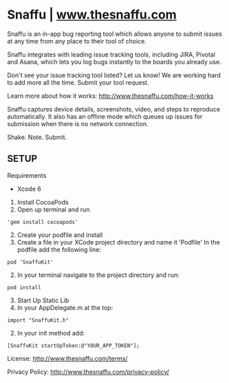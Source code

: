 Snaffu | www.thesnaffu.com
==========================

Snaffu is an in-app bug reporting tool which allows anyone to submit issues at any time from any place to their tool of choice.

Snaffu integrates with leading issue tracking tools, including JIRA, Pivotal and Asana, which lets you log bugs instantly to the boards you already use. 

Don't see your issue tracking tool listed? Let us know! We are working hard to add more all the time. Submit your tool request.

Learn more about how it works: http://www.thesnaffu.com/how-it-works

Snaffu captures device details, screenshots, video, and steps to reproduce automatically. It also has an offline mode which queues up issues for submission when there is no network connection.

Shake. Note. Submit.




## SETUP
Requirements
* Xcode 6


1. Install CocoaPods  
  1. Open up terminal and run 
  ``` 
  'gem install cocoapods'
  ```
2. Create your podfile and install
  1. Create a file in your XCode project directory and name it 'Podfile' In the podfile add the following line:
  ``` 
  pod 'SnaffuKit'
  ```
  2. In your terminal navigate to the project directory and run:
  ``` 
  pod install
  ```
3. Start Up Static Lib
  1. In your AppDelegate.m at the top:
  ``` 
  import "SnaffuKit.h"
  ```
  2. In your init method add:
  ``` 
  [SnaffuKit startUpToken:@"YOUR_APP_TOKEN"];
  ``` 


License:
http://www.thesnaffu.com/terms/

Privacy Policy:
http://www.thesnaffu.com/privacy-policy/



